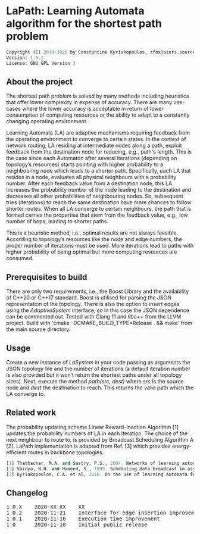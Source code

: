 # LaPath: Learning Automata algorithm for the shortest path problem

```python
Copyright (C) 2014-2020 by Constantine Kyriakopoulos, zfox@users.sourceforge.net
Version: 1.0.2
License: GNU GPL Version 3
```


## About the project

The shortest path problem is solved by many methods including heuristics that offer lower complexity in expense of accuracy. There are many use-cases where the lower accuracy is acceptable in return of lower consumption of computing resources or the ability to adapt to a constantly changing operating environment.

Learning Automata (LA) are adaptive mechanisms requiring feedback from the operating environment to converge to certain states. In the context of network routing, LA residing at intermediate nodes along a path, exploit feedback from the destination node for reducing, e.g., path's length. This is the case since each Automaton after several iterations (depending on topology’s resources) starts pointing with higher probability to a neighbouring node which leads to a shorter path. Specifically, each LA that resides in a node, evaluates all physical neighbours with a probability number. After each feedback value from a destination node, this LA increases the probability number of the node leading to the destination and decreases all other probabilities of neighbouring nodes. So, subsequent tries (iterations) to reach the same destination have more chances to follow shorter routes. When all LA converge to certain neighbours, the path that is formed carries the properties that stem from the feedback value, e.g., low number of hops, leading to shorter paths.

This is a heuristic method, i.e., optimal results are not always feasible. According to topology’s resources like the node and edge numbers, the proper number of iterations must be used. More iterations lead to paths with higher probability of being optimal but more computing resources are consumed.


## Prerequisites to build

There are only two requirements, i.e., the Boost Library and the availability of C++20 or C++17 standard. Boost is utilised for parsing the JSON representation of the topology. There is also the option to insert edges using the <em>AdaptiveSystem</em> interface, so in this case the JSON dependence can be commented out. Tested with Clang 11 and libc++ from the LLVM project. Build with 'cmake -DCMAKE_BUILD_TYPE=Release . && make' from the main source directory.


## Usage

Create a new instance of <em>LaSystem</em> in your code passing as arguments the JSON topology file and the number of iterations (a default iteration number is also provided but it won’t return the shortest paths under all topology sizes). Next, execute the method <em>path(src, dest)</em> where <em>src</em> is the source node and <em>dest</em> the destination to reach. This returns the valid path which the LA converge to.


## Related work

The probability updating scheme Linear Reward-Inaction Algorithm [1] updates the probability numbers of LA in each iteration. The choice of the next neighbour to route to, is provided by Broadcast Scheduling Algorithm A [2]. LaPath implementation is adapted from Ref. [3] which provides energy-efficient routes in backbone topologies. 

```python
[1] Thathachar, M.A. and Sastry, P.S., 2004. Networks of learning automata: Techniques for online stochastic optimization. Springer Science & Business Media.
[2] Vaidya, N.H. and Hameed, S., 1999. Scheduling data broadcast in asymmetric communication environments. Wireless Networks, 5(3), pp.171-182.
[3] Kyriakopoulos, C.A. et al, 2016. On the use of learning automata for energy saving in optical backbone networks. Electronic Notes in Discrete Mathematics, 51, pp.15-22.
```

## Changelog

<pre>
1.0.X    2020-XX-XX    XX
1.0.2    2020-11-21    Interface for edge insertion improvement
1.0.1    2020-11-16    Execution time improvement
1.0      2020-11-10    Initial public release
</pre>
